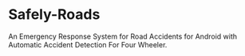 # Safely-Roads
An Emergency Response System for Road Accidents for Android with Automatic Accident Detection For Four Wheeler.
